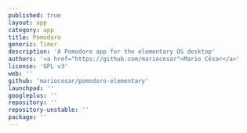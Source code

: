 ```yaml
---
published: true
layout: app
category: app
title: Pomodoro
generic: Timer
description: 'A Pomodoro app for the elementary OS desktop'
authors: '<a href="https://github.com/mariocesar">Mario César</a>'
license: 'GPL v3'
web: ''
github: 'mariocesar/pomodoro-elementary'
launchpad: ''
googleplus: ''
repository: ''
repository-unstable: ''
package: ''
---
```

